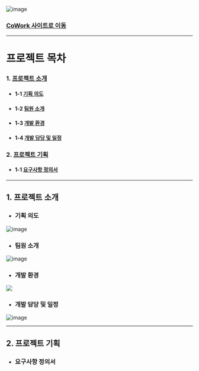 <!-- 프로젝트 이미지 -->
![image](https://github.com/limbit95/cowork/assets/111622452/032e00da-7bd7-4eea-9e0f-f8de0ba539aa)
### [CoWork 사이트로 이동](http://coworkintranet.site)

---

# 프로젝트 목차
### 1. [프로젝트 소개](#1.-프로젝트-소개)
* #### 1-1 [기획 의도](#기획-의도)
* #### 1-2 [팀원 소개](#팀원-소개)
* #### 1-3 [개발 환경](#개발-환경)
* #### 1-4 [개발 담당 및 일정](#개발-담당-및-일정)
### 2. [프로젝트 기획](#프로젝트-기획)
* #### 1-1 [요구사항 정의서](#요구사항-정의서)
---

## 1. 프로젝트 소개
* ### 기획 의도
![image](https://github.com/limbit95/cowork/assets/111622452/221e8100-8b8c-4e9f-9441-936feb5518b5)
* ### 팀원 소개
![image](https://github.com/limbit95/cowork/assets/111622452/0540e2ee-7393-425e-96b8-5f6a18b3253e)
* ### 개발 환경
<img src="https://github.com/limbit95/cowork/assets/111622452/22b3584f-90e4-491b-ba64-d6f38c5c669f"></img>
* ### 개발 담당 및 일정
![image](https://github.com/limbit95/cowork/assets/111622452/51d3a39b-e3ee-4f6e-83d0-f5ec77612481)

---

## 2. 프로젝트 기획
* ### 요구사항 정의서
